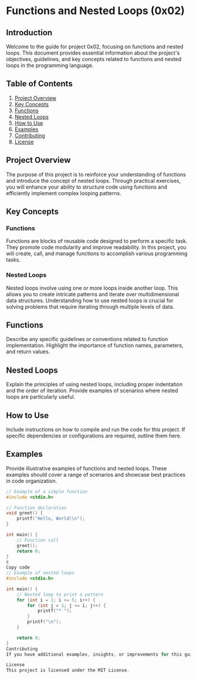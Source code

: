 # Functions and Nested Loops (0x02)

## Introduction

Welcome to the guide for project 0x02, focusing on functions and nested loops. This document provides essential information about the project's objectives, guidelines, and key concepts related to functions and nested loops in the programming language.

## Table of Contents

1. [Project Overview](#project-overview)
2. [Key Concepts](#key-concepts)
3. [Functions](#functions)
4. [Nested Loops](#nested-loops)
5. [How to Use](#how-to-use)
6. [Examples](#examples)
7. [Contributing](#contributing)
8. [License](#license)

## Project Overview

The purpose of this project is to reinforce your understanding of functions and introduce the concept of nested loops. Through practical exercises, you will enhance your ability to structure code using functions and efficiently implement complex looping patterns.

## Key Concepts

### Functions

Functions are blocks of reusable code designed to perform a specific task. They promote code modularity and improve readability. In this project, you will create, call, and manage functions to accomplish various programming tasks.

### Nested Loops

Nested loops involve using one or more loops inside another loop. This allows you to create intricate patterns and iterate over multidimensional data structures. Understanding how to use nested loops is crucial for solving problems that require iterating through multiple levels of data.

## Functions

Describe any specific guidelines or conventions related to function implementation. Highlight the importance of function names, parameters, and return values.

## Nested Loops

Explain the principles of using nested loops, including proper indentation and the order of iteration. Provide examples of scenarios where nested loops are particularly useful.

## How to Use

Include instructions on how to compile and run the code for this project. If specific dependencies or configurations are required, outline them here.

## Examples

Provide illustrative examples of functions and nested loops. These examples should cover a range of scenarios and showcase best practices in code organization.

```c
// Example of a simple function
#include <stdio.h>

// Function declaration
void greet() {
    printf("Hello, World!\n");
}

int main() {
    // Function call
    greet();
    return 0;
}
c
Copy code
// Example of nested loops
#include <stdio.h>

int main() {
    // Nested loop to print a pattern
    for (int i = 1; i <= 5; i++) {
        for (int j = 1; j <= i; j++) {
            printf("* ");
        }
        printf("\n");
    }

    return 0;
}
Contributing
If you have additional examples, insights, or improvements for this guide, feel free to contribute. Fork the repository, create a new branch, make your changes, and submit a pull request.

License
This project is licensed under the MIT License.
